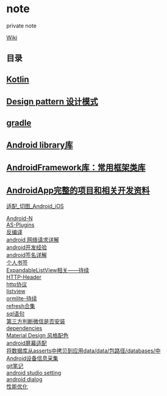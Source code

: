 # note
private note  

[Wiki](https://github.com/musejianglan/Wiki_Note/wiki)

## 目录  

[Kotlin](https://github.com/musejianglan/Wiki_Note/blob/master/Kotlin4Android/Kotlin.md)
---
[Design pattern 设计模式](https://github.com/musejianglan/Wiki_Note/blob/master/Design_pattern/Java设计模式.md)
---

[gradle](https://github.com/musejianglan/Wiki_Note/blob/master/gradle及打包相关/gradle.md)
---

[Android library库](https://github.com/musejianglan/Wiki_Note/blob/master/AndroidOpenSource/AndroidLibrary.md)
---

[AndroidFramework库：常用框架类库](https://github.com/musejianglan/Wiki_Note/blob/master/AndroidOpenSource/AndroidFramework.md)
---

[AndroidApp完整的项目和相关开发资料](https://github.com/musejianglan/Wiki_Note/blob/master/AndroidOpenSource/AndroidApp_Ebook.md)
---

[适配_切图_Android_iOS](https://github.com/musejianglan/Wiki_Note/blob/master/Android/适配_切图_Android_iOS.md)








[Android-N](https://github.com/musejianglan/Wiki_Note/wiki/Android-N)<br/>
[AS-Plugins](https://github.com/musejianglan/Wiki_Note/wiki/AS-Plugins)<br/>
[反编译](https://github.com/musejianglan/Wiki_Note/wiki/android-%E5%8F%8D%E7%BC%96%E8%AF%91)<br/>
[android 网络请求详解](https://github.com/musejianglan/Wiki_Note/wiki/Android-%E7%BD%91%E7%BB%9C%E8%AF%B7%E6%B1%82%E8%AF%A6%E8%A7%A3)<br/>
[android开发经验](https://github.com/musejianglan/Wiki_Note/wiki/Android%E5%BC%80%E5%8F%9160%E6%9D%A1%E6%8A%80%E6%9C%AF%E7%BB%8F%E9%AA%8C%E6%80%BB%E7%BB%93)<br/>
[android签名详解](https://github.com/musejianglan/Wiki_Note/wiki/Android%E7%AD%BE%E5%90%8D%E7%9B%B8%E5%85%B3%E7%9F%A5%E8%AF%86%E6%95%B4%E7%90%86)<br/>
[个人书签](https://github.com/musejianglan/Wiki_Note/wiki/book)<br/>
[ExpandableListView相关——待续](https://github.com/musejianglan/Wiki_Note/wiki/ExpandableListView)<br/>
[HTTP-Header](https://github.com/musejianglan/Wiki_Note/wiki/HTTP-Header)<br/>
[http协议](https://github.com/musejianglan/Wiki_Note/wiki/Http-%E5%8D%8F%E8%AE%AE)<br/>
[listview](https://github.com/musejianglan/Wiki_Note/wiki/ListView)<br/>
[ormlite-待续](https://github.com/musejianglan/Wiki_Note/wiki/ormLite)<br/>
[refresh合集](https://github.com/musejianglan/Wiki_Note/wiki/refresh)<br/>
[sql语句](https://github.com/musejianglan/Wiki_Note/wiki/sql)<br/>
[第三方判断微信是否安装](https://github.com/musejianglan/Wiki_Note/wiki/%E5%88%A4%E6%96%AD%E5%BE%AE%E4%BF%A1%E6%98%AF%E5%90%A6%E5%AE%89%E8%A3%85)<br/>
[dependencies](https://github.com/musejianglan/Wiki_Note/wiki/android-dependencies%E6%95%B4%E7%90%86)<br/>
[Material Design 风格配色](https://github.com/musejianglan/Wiki_Note/wiki/Material-Design-%E9%A3%8E%E6%A0%BC%E9%85%8D%E8%89%B2)<br/>
[android屏幕适配](https://github.com/musejianglan/Wiki_Note/wiki/Android-%E5%B1%8F%E5%B9%95%E9%80%82%E9%85%8D%E7%9B%B8%E5%85%B3)<br/>
[将数据库从asserts中拷贝到应用data/data/包路径/databases/中](https://github.com/musejianglan/Wiki_Note/wiki/%E5%B0%86%E6%95%B0%E6%8D%AE%E5%BA%93%E4%BB%8Easserts%E4%B8%AD%E6%8B%B7%E8%B4%9D%E5%88%B0%E5%BA%94%E7%94%A8data-data-%E5%8C%85%E8%B7%AF%E5%BE%84-databases-%E4%B8%AD)<br/>
[Android设备信息采集](https://github.com/musejianglan/Wiki_Note/wiki/Android%E8%AE%BE%E5%A4%87%E4%BF%A1%E6%81%AF%E9%87%87%E9%9B%86)<br/>
[git笔记](https://github.com/musejianglan/Wiki_Note/blob/master/git.md)<br/>
[android studio setting](https://github.com/musejianglan/Wiki_Note/wiki/android-studio-setting)<br/>
[android dialog](https://github.com/musejianglan/Wiki_Note/wiki/android-dialog)<br/>
[性能优化](http://blog.tingyun.com/web/article/detail/155#)<br/>
<br/>
<br/>
<br/>
<br/>
<br/>
<br/>
<br/>
<br/>
